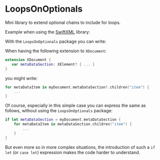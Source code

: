 # LoopsOnOptionals

Mini library to extend optional chains to include for loops.

Example when using the [SwiftXML](https://github.com/stefanspringer1/SwiftXML) library:

With the `LoopsOnOptionals` package you can write:

When having the following extension to `XDocument`:

```swift
extension XDocument {
   var metaDataSection: XElement? { ... }
}
```

you might write:

```swift
for metaDataItem in myDocument.metaDataSection?.children("item") {
    ...
}
```

Of course, especially in this simple case you can express the same as follows, without using the `LoopsOnOptionals` package:

```swift
if let metaDataSection = myDocument.metaDataSection {
    for metaDataItem in metaDataSection.children("item") {
        ...
    }
}
```

But even more so in more complex situations, the introduction of such a `if let` (or `case let`) expression makes the code harder to understand.
